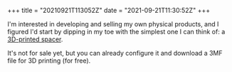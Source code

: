 +++
title = "20210921T113052Z"
date  = "2021-09-21T11:30:52Z"
+++

I'm interested in developing and selling my own physical products, and I figured I'd start by dipping in my toe with the simplest one I can think of: a [3D-printed spacer](/products/spacer).

It's not for sale yet, but you can already configure it and download a 3MF file for 3D printing (for free).
